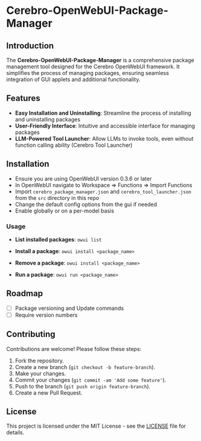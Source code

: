 # Cerebro-OpenWebUI-Package-Manager

## Introduction
The **Cerebro-OpenWebUI-Package-Manager** is a comprehensive package management tool designed for the Cerebro OpenWebUI framework. It simplifies the process of managing packages, ensuring seamless integration of GUI applets and additional functionality.

## Features
- **Easy Installation and Uninstalling**: Streamline the process of installing and uninstalling packages
- **User-Friendly Interface**: Intuitive and accessible interface for managing packages
- **LLM-Powered Tool Launcher**: Allow LLMs to invoke tools, even without function calling ability (Cerebro Tool Launcher)

## Installation
- Ensure you are using OpenWebUI version 0.3.6 or later
- In OpenWebUI navigate to Workspace => Functions => Import Functions
- Import `cerebro_package_manager.json` and `cerebro_tool_launcher.json` from the `src` directory in this repo
- Change the default config options from the gui if needed
- Enable globally or on a per-model basis

### Usage
- **List installed packages**: 
    `owui list`

- **Install a package**: 
    `owui install <package_name>`

- **Remove a package**: 
    `owui install <package_name>`

- **Run a package**: 
    `owui run <package_name>`

## Roadmap
- [ ] Package versioning and Update commands
- [ ] Require version numbers

## Contributing
Contributions are welcome! Please follow these steps:

1. Fork the repository.
2. Create a new branch (`git checkout -b feature-branch`).
3. Make your changes.
4. Commit your changes (`git commit -am 'Add some feature'`).
5. Push to the branch (`git push origin feature-branch`).
6. Create a new Pull Request.

## License

This project is licensed under the MIT License - see the [LICENSE](LICENSE) file for details.